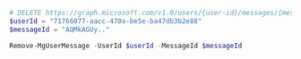 <!-- markdownlint-disable MD041 -->

```PowerShell
# DELETE https://graph.microsoft.com/v1.0/users/{user-id}/messages/{message-id}
$userId = "71766077-aacc-470a-be5e-ba47db3b2e88"
$messageId = "AQMkAGUy.."

Remove-MgUserMessage -UserId $userId -MessageId $messageId
```

